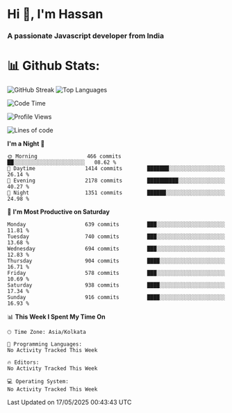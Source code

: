 # Hi 👋, I'm Hassan
### A passionate Javascript developer from India


# 📊 Github Stats:
![GitHub Streak](https://github-readme-streak-stats.herokuapp.com/?user=codeblooded47&theme=dracula&hide_border=false)
![Top Languages](https://github-readme-stats.vercel.app/api/top-langs/?username=codeblooded47&layout=compact&theme=dracula)



<!--START_SECTION:waka-->
![Code Time](http://img.shields.io/badge/Code%20Time-883%20hrs%201%20min-blue)

![Profile Views](http://img.shields.io/badge/Profile%20Views-0-blue)

![Lines of code](https://img.shields.io/badge/From%20Hello%20World%20I%27ve%20Written-24.0%20million%20lines%20of%20code-blue)

**I'm a Night 🦉** 

```text
🌞 Morning                466 commits         ██░░░░░░░░░░░░░░░░░░░░░░░   08.62 % 
🌆 Daytime                1414 commits        ███████░░░░░░░░░░░░░░░░░░   26.14 % 
🌃 Evening                2178 commits        ██████████░░░░░░░░░░░░░░░   40.27 % 
🌙 Night                  1351 commits        ██████░░░░░░░░░░░░░░░░░░░   24.98 % 
```
📅 **I'm Most Productive on Saturday** 

```text
Monday                   639 commits         ███░░░░░░░░░░░░░░░░░░░░░░   11.81 % 
Tuesday                  740 commits         ███░░░░░░░░░░░░░░░░░░░░░░   13.68 % 
Wednesday                694 commits         ███░░░░░░░░░░░░░░░░░░░░░░   12.83 % 
Thursday                 904 commits         ████░░░░░░░░░░░░░░░░░░░░░   16.71 % 
Friday                   578 commits         ███░░░░░░░░░░░░░░░░░░░░░░   10.69 % 
Saturday                 938 commits         ████░░░░░░░░░░░░░░░░░░░░░   17.34 % 
Sunday                   916 commits         ████░░░░░░░░░░░░░░░░░░░░░   16.93 % 
```


📊 **This Week I Spent My Time On** 

```text
🕑︎ Time Zone: Asia/Kolkata

💬 Programming Languages: 
No Activity Tracked This Week

🔥 Editors: 
No Activity Tracked This Week

💻 Operating System: 
No Activity Tracked This Week
```


 Last Updated on 17/05/2025 00:43:43 UTC
<!--END_SECTION:waka-->

